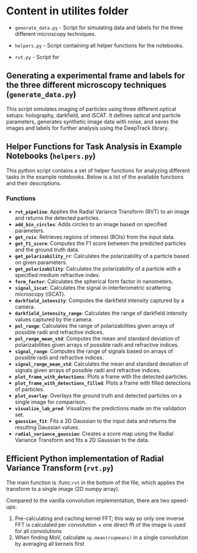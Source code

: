 # Content in utilites folder

* `generate_data.py` - Script for simulating data and labels for the three different microscopy techniques.

* `helpers.py` - Script containing all helper functions for the notebooks.

* `rvt.py` - Script for


## Generating a experimental frame and labels for the three different microscopy techniques (`generate_data.py`)

This script simulates imaging of particles using three different optical setups: holography, darkfield, and iSCAT. It defines optical and particle parameters, generates synthetic image data with noise, and saves the images and labels for further analysis using the DeepTrack library.


## Helper Functions for Task Analysis in Example Notebooks (`helpers.py`)

This python script contains a set of helper functions for analyzing different tasks in the example notebooks. Below is a list of the available functions and their descriptions.

### Functions

- **`rvt_pipeline`**: Applies the Radial Variance Transform (RVT) to an image and returns the detected particles.
- **`add_bin_circles`**: Adds circles to an image based on specified parameters.
- **`get_rois`**: Retrieves regions of interest (ROIs) from the input data.
- **`get_F1_score`**: Computes the F1 score between the predicted particles and the ground truth data.
- **`get_polarizability_rr`**: Calculates the polarizability of a particle based on given parameters.
- **`get_polarizability`**: Calculates the polarizability of a particle with a specified medium refractive index.
- **`form_factor`**: Calculates the spherical form factor in nanometers.
- **`signal_iscat`**: Calculates the signal in interferometric scattering microscopy (iSCAT).
- **`darkfield_intensity`**: Computes the darkfield intensity captured by a camera.
- **`darkfield_intensity_range`**: Calculates the range of darkfield intensity values captured by the camera.
- **`pol_range`**: Calculates the range of polarizabilities given arrays of possible radii and refractive indices.
- **`pol_range_mean_std`**: Computes the mean and standard deviation of polarizabilities given arrays of possible radii and refractive indices.
- **`signal_range`**: Computes the range of signals based on arrays of possible radii and refractive indices.
- **`signal_range_mean_std`**: Calculates the mean and standard deviation of signals given arrays of possible radii and refractive indices.
- **`plot_frame_with_detections`**: Plots a frame with the detected particles.
- **`plot_frame_with_detections_filled`**: Plots a frame with filled detections of particles.
- **`plot_overlay`**: Overlays the ground truth and detected particles on a single image for comparison.
- **`visualize_lab_pred`**: Visualizes the predictions made on the validation set.
- **`gaussian_fit`**: Fits a 2D Gaussian to the input data and returns the resulting Gaussian values.
- **`radial_variance_gaussian`**: Creates a score map using the Radial Variance Transform and fits a 2D Gaussian to the data.


## Efficient Python implementation of Radial Variance Transform (`rvt.py`)


The main function is :func:`rvt` in the bottom of the file, which applies the transform to a single image (2D numpy array).


Compared to the vanilla convolution implementation, there are two speed-ups:
1) Pre-calculating and caching kernel FFT; this way so only one inverse FFT is calculated per convolution + one direct fft of the image is used for all convolutions
2) When finding MoV, calculate ``np.mean(rsqmeans)`` in a single convolution by averaging all kernels first